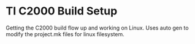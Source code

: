 # TI C2000 Build Setup

Getting the C2000 build flow up and working on Linux.  Uses auto gen to modify the project.mk files for linux filesystem.
